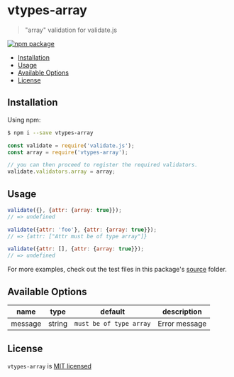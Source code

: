 # vtypes-array

> "array" validation for validate.js

[![npm package][npm-badge]][npm-link]

- [Installation](#installation)
- [Usage](#usage)
- [Available Options](#available-options)
- [License](#license)

## Installation

Using npm:

```sh
$ npm i --save vtypes-array
```

```js
const validate = require('validate.js');
const array = require('vtypes-array');

// you can then proceed to register the required validators.
validate.validators.array = array;
```

## Usage

```js
validate({}, {attr: {array: true}});
// => undefined

validate({attr: 'foo'}, {attr: {array: true}});
// => {attr: ["Attr must be of type array"]}

validate({attr: [], {attr: {array: true}});
// => undefined
```

For more examples, check out the test files in this package's [source][src] folder.

## Available Options

| name    | type   | default                 | description   |
| ------- | ------ | ----------------------- | ------------- |
| message | string | `must be of type array` | Error message |

## License

`vtypes-array` is [MIT licensed][license]

[npm-badge]: https://img.shields.io/npm/v/vtypes-array.svg?style=flat-square
[npm-link]: https://www.npmjs.com/package/vtypes-array
[repository]: https://github.com/yeojz/vtypes
[license]: https://github.com/yeojz/vtypes/blob/master/LICENSE
[src]: https://github.com/yeojz/vtypes/tree/master/packages/vtypes-array/src
